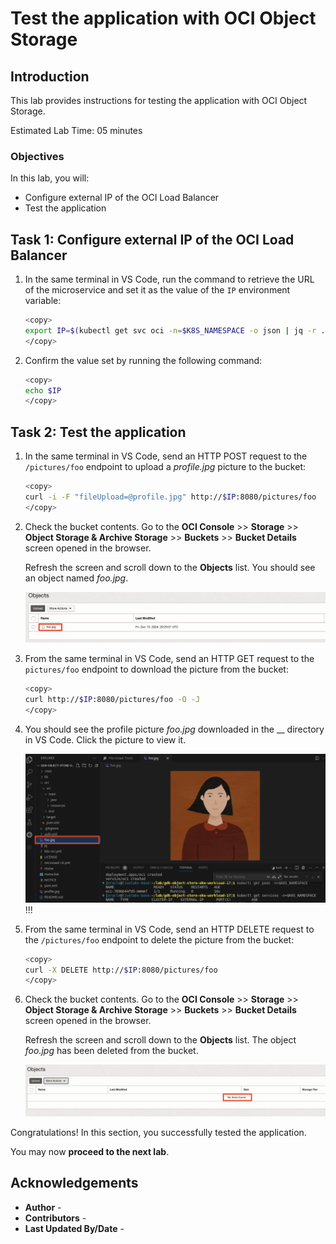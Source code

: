 # Test the application with OCI Object Storage

## Introduction

This lab provides instructions for testing the application with OCI Object Storage.

Estimated Lab Time: 05 minutes

### Objectives

In this lab, you will:

* Configure external IP of the OCI Load Balancer
* Test the application

## Task 1: Configure external IP of the OCI Load Balancer

1. In the same terminal in VS Code, run the command to retrieve the URL of the microservice and set it as the value of the `IP` environment variable:

	```bash
	<copy>
	export IP=$(kubectl get svc oci -n=$K8S_NAMESPACE -o json | jq -r .status.loadBalancer.ingress[0].ip)
	</copy>
	```


2. Confirm the value set by running the following command:

	```bash
	<copy>
	echo $IP
	</copy>
	```

## Task 2: Test the application

1. In the same terminal in VS Code, send an HTTP POST request to the `/pictures/foo` endpoint to upload a _profile.jpg_ picture to the bucket:

	```bash
	<copy>
	curl -i -F "fileUpload=@profile.jpg" http://$IP:8080/pictures/foo
	</copy>
	```


2. Check the bucket contents. Go to the **OCI Console** >> **Storage** >> **Object Storage & Archive Storage** >> **Buckets** >> **Bucket Details** screen opened in the browser.

   Refresh the screen and scroll down to the **Objects** list. You should see an object named _foo.jpg_.

   ![Objects List](./images/objects-list-foo.jpg)

3. From the same terminal in VS Code, send an HTTP GET request to the `pictures/foo` endpoint to download the picture from the bucket:

	```bash
	<copy>
	curl http://$IP:8080/pictures/foo -O -J
	</copy>
	```

4. You should see the profile picture _foo.jpg_ downloaded in the __ directory in VS Code. Click the picture to view it.

   ![View Picture](./images/view-pic-foo.jpg) !!!

5.  From the same terminal in VS Code, send an HTTP DELETE request to the `/pictures/foo` endpoint to delete the picture from the bucket:

	```bash
	<copy>
	curl -X DELETE http://$IP:8080/pictures/foo
	</copy>
	```

6. Check the bucket contents. Go to the **OCI Console** >> **Storage** >> **Object Storage & Archive Storage** >> **Buckets** >> **Bucket Details** screen opened in the browser.

   Refresh the screen and scroll down to the **Objects** list. The object _foo.jpg_ has been deleted from the bucket.

   ![Objects List](./images/objects-list-empty.jpg)

Congratulations! In this section, you successfully tested the application.

You may now **proceed to the next lab**.

## Acknowledgements

* **Author** - [](var:author)
* **Contributors** - [](var:contributors)
* **Last Updated By/Date** - [](var:last_updated)
